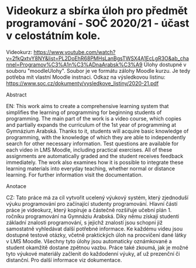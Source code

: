 # Videokurz a sbírka úloh pro předmět programování - SOČ 2020/21 - účast v celostátním kole.

Videokurz: https://www.youtube.com/watch?v=2fkQxtvY8NY&list=PL2DoEhR68PMHsLanBgsTWSX4A1EcLgR3O&ab_channel=Programov%C3%A1n%C3%ADnaArabsk%C3%A9
Úlohy dostupné v souboru "moodleUlohy". Soubor je ve formátu zálohy Moodle kurzu. Je tedy potřeba mít vlastní Moodle instnaci.
Odkaz na výsledkovou listinu: https://www.soc.cz/dokumenty/vysledkove_listiny/2020-21.pdf

Abstract

EN: This work aims to create a comprehensive learning system that simplifies the learning of programming for beginning students of programming. The main part of the work is a video course, which copies and partially expands the curriculum of the 1st year of programming at Gymnázium Arabská. Thanks to it, students will acquire basic knowledge of programming, with the knowledge of which they are able to independently search for other necessary information. Test questions are available for each video in LMS Moodle, including practical exercises. All of these assignments are automatically graded and the student receives feedback immediately. The work also examines how it is possible to integrate these learning materials into everyday teaching, whether normal or distance learning. For further information visit the documentation.

Anotace

CZ: Tato práce má za cíl vytvořit ucelený výukový systém, který zjednoduší výuku programování pro začínající studenty programování. Hlavní částí práce je videokurz, který kopíruje a částečně rozšiřuje učební plán 1. ročníku programování na Gymnáziu Arabská. Díky němu získají studenti základní znalosti programování, s jejichž znalostí jsou schopni již samostatně vyhledávat další potřebné informace. Ke každému videu jsou dostupné testové otázky, včetně praktických úloh na procvičení dané látky v LMS Moodle. Všechny tyto úlohy jsou automaticky oznámkované a student okamžitě dostane zpětnou vazbu. Práce také zkoumá, jak je možné tyto výukové materiály začlenit do každodenní výuky, ať už prezenční či distanční. Pro další informace viz dokumentace.
